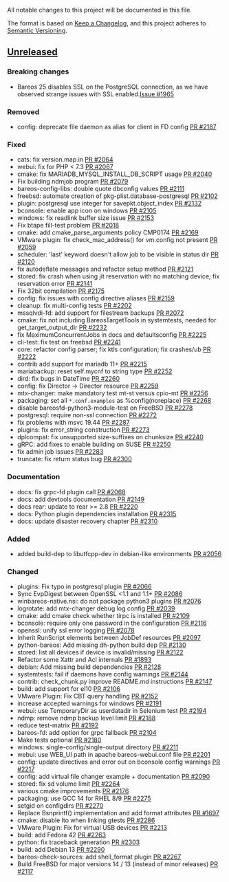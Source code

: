 All notable changes to this project will be documented in this file.

The format is based on [Keep a Changelog](https://keepachangelog.com/en/1.0.0/),
and this project adheres to [Semantic Versioning](https://semver.org/spec/v2.0.0.html).

## [Unreleased]

### Breaking changes
- Bareos 25 disables SSL on the PostgreSQL connection, as we have observed strange issues with SSL enabled.[Issue #1965]

### Removed
- config: deprecate file daemon as alias for client in FD config [PR #2187]

### Fixed
- cats: fix version.map.in [PR #2064]
- webui: fix for PHP < 7.3 [PR #2067]
- cmake: fix MARIADB_MYSQL_INSTALL_DB_SCRIPT usage [PR #2040]
- Fix building ndmjob program [PR #2079]
- bareos-config-libs: double quote dbconfig values [PR #2111]
- freebsd: automate creation of pkg-plist.database-postgresql [PR #2102]
- plugin: postgresql use integer for savepkt.object_index [PR #2132]
- bconsole: enable app icon on windows [PR #2105]
- windows: fix readlink buffer size issue [PR #2153]
- Fix btape fill-test problem [PR #2018]
- cmake: add cmake_parse_arguments policy CMP0174 [PR #2169]
- VMware plugin: fix check_mac_address() for vm.config not present [PR #2059]
- scheduler: 'last' keyword doesn't allow job to be visible in status dir [PR #2120]
- fix autodeflate messages and refactor setup method [PR #2121]
- stored: fix crash when using jit reservation with no matching device; fix reservation error [PR #2141]
- Fix 32bit compilation [PR #2175]
- config: fix issues with config directive aliases [PR #2159]
- cleanup: fix multi-config tests [PR #2202]
- mssqlvdi-fd: add support for filestream backups [PR #2072]
- cmake: fix not including BareosTargetTools in systemtests, needed for get_target_output_dir [PR #2232]
- fix MaximumConcurrentJobs in docs and defaultsconfig [PR #2225]
- cli-test: fix test on freebsd [PR #2241]
- core: refactor config parser; fix ktls configuration; fix crashes/ub [PR #2222]
- contrib add support for mariadb 11+ [PR #2215]
- mariabackup: reset self.mycnf to string type [PR #2252]
- dird: fix bugs in DateTime [PR #2260]
- config: fix Director -> Director resource [PR #2259]
- mtx-changer: make mandatory test mt-st versus cpio-mt [PR #2256]
- packaging: set all `*.conf.examples` as %config(noreplace) [PR #2268]
- disable bareosfd-python3-module-test on FreeBSD [PR #2278]
- postgresql: require non-ssl connection [PR #2272]
- fix problems with msvc 19.44 [PR #2287]
- plugins: fix error_string construction [PR #2273]
- dplcompat: fix unsupported size-suffixes on chunksize [PR #2240]
- gRPC: add fixes to enable building on SUSE [PR #2250]
- fix admin job issues [PR #2283]
- truncate: fix return status bug [PR #2300]

### Documentation
- docs: fix grpc-fd plugin call [PR #2068]
- docs: add devtools documentation [PR #2149]
- docs rear: update to rear >= 2.8 [PR #2220]
- docs: Python plugin dependencies installation [PR #2315]
- docs: update disaster recovery chapter [PR #2310]

### Added
- added build-dep to libutfcpp-dev in debian-like environments [PR #2056]

### Changed
- plugins: Fix typo in postgresql plugin [PR #2066]
- Sync EvpDigest between OpenSSL <1.1 and 1.1+ [PR #2086]
- winbareos-native.nsi: do not package python3 plugins [PR #2076]
- logrotate: add mtx-changer debug log config [PR #2039]
- cmake: add cmake check whether tirpc is installed [PR #2109]
- bconsole: require only one password in the configuration [PR #2116]
- openssl: unify ssl error logging [PR #2078]
- Inherit RunScript elements between JobDef resources [PR #2097]
- python-bareos: Add missing dh-python build dep [PR #2130]
- stored: list all devices if device is invalid/missing [PR #2122]
- Refactor some Xattr and Acl internals [PR #1893]
- debian: Add missing build dependencies [PR #2128]
- systemtests: fail if daemons have config warnings [PR #2144]
- contrib: check_chunk.py improve README.md instructions [PR #2147]
- build: add support for el10 [PR #2106]
- VMware Plugin: Fix CBT query handling [PR #2152]
- increase accepted warnings for windows [PR #2191]
- webui: use TemporaryDir as userdatadir in Selenium test [PR #2194]
- ndmp: remove ndmp backup level limit [PR #2188]
- reduce test-matrix [PR #2192]
- bareos-fd: add option for grpc fallback [PR #2104]
- Make tests optional [PR #2180]
- windows: single-config/single-output directory [PR #2211]
- webui: use WEB_UI path in apache bareos-webui.conf file [PR #2201]
- config: update directives and error out on bconsole config warnings [PR #2217]
- config: add virtual file changer example + documentation [PR #2090]
- stored: fix sd volume limit [PR #2264]
- various cmake improvements [PR #2176]
- packaging: use GCC 14 for RHEL 8/9 [PR #2275]
- setgid on configdirs [PR #2270]
- Replace Bsnprintf() implementation and add format attributes [PR #1697]
- cmake: disable lto when linking gtests [PR #2286]
- VMware Plugin: Fix for virtual USB devices [PR #2213]
- build: add Fedora 42 [PR #2263]
- python: fix traceback generation [PR #2303]
- build: add Debian 13 [PR #2290]
- bareos-check-sources: add shell_format plugin [PR #2267]
- Build FreeBSD for major versions 14 / 13 (instead of minor releases) [PR #2117]

[Issue #1965]: https://bugs.bareos.org/view.php?id=1965
[PR #1697]: https://github.com/bareos/bareos/pull/1697
[PR #1893]: https://github.com/bareos/bareos/pull/1893
[PR #2018]: https://github.com/bareos/bareos/pull/2018
[PR #2039]: https://github.com/bareos/bareos/pull/2039
[PR #2040]: https://github.com/bareos/bareos/pull/2040
[PR #2056]: https://github.com/bareos/bareos/pull/2056
[PR #2059]: https://github.com/bareos/bareos/pull/2059
[PR #2064]: https://github.com/bareos/bareos/pull/2064
[PR #2066]: https://github.com/bareos/bareos/pull/2066
[PR #2067]: https://github.com/bareos/bareos/pull/2067
[PR #2068]: https://github.com/bareos/bareos/pull/2068
[PR #2072]: https://github.com/bareos/bareos/pull/2072
[PR #2076]: https://github.com/bareos/bareos/pull/2076
[PR #2078]: https://github.com/bareos/bareos/pull/2078
[PR #2079]: https://github.com/bareos/bareos/pull/2079
[PR #2086]: https://github.com/bareos/bareos/pull/2086
[PR #2090]: https://github.com/bareos/bareos/pull/2090
[PR #2097]: https://github.com/bareos/bareos/pull/2097
[PR #2102]: https://github.com/bareos/bareos/pull/2102
[PR #2104]: https://github.com/bareos/bareos/pull/2104
[PR #2105]: https://github.com/bareos/bareos/pull/2105
[PR #2106]: https://github.com/bareos/bareos/pull/2106
[PR #2109]: https://github.com/bareos/bareos/pull/2109
[PR #2111]: https://github.com/bareos/bareos/pull/2111
[PR #2116]: https://github.com/bareos/bareos/pull/2116
[PR #2117]: https://github.com/bareos/bareos/pull/2117
[PR #2120]: https://github.com/bareos/bareos/pull/2120
[PR #2121]: https://github.com/bareos/bareos/pull/2121
[PR #2122]: https://github.com/bareos/bareos/pull/2122
[PR #2128]: https://github.com/bareos/bareos/pull/2128
[PR #2130]: https://github.com/bareos/bareos/pull/2130
[PR #2132]: https://github.com/bareos/bareos/pull/2132
[PR #2141]: https://github.com/bareos/bareos/pull/2141
[PR #2144]: https://github.com/bareos/bareos/pull/2144
[PR #2147]: https://github.com/bareos/bareos/pull/2147
[PR #2149]: https://github.com/bareos/bareos/pull/2149
[PR #2152]: https://github.com/bareos/bareos/pull/2152
[PR #2153]: https://github.com/bareos/bareos/pull/2153
[PR #2159]: https://github.com/bareos/bareos/pull/2159
[PR #2169]: https://github.com/bareos/bareos/pull/2169
[PR #2175]: https://github.com/bareos/bareos/pull/2175
[PR #2176]: https://github.com/bareos/bareos/pull/2176
[PR #2180]: https://github.com/bareos/bareos/pull/2180
[PR #2187]: https://github.com/bareos/bareos/pull/2187
[PR #2188]: https://github.com/bareos/bareos/pull/2188
[PR #2191]: https://github.com/bareos/bareos/pull/2191
[PR #2192]: https://github.com/bareos/bareos/pull/2192
[PR #2194]: https://github.com/bareos/bareos/pull/2194
[PR #2201]: https://github.com/bareos/bareos/pull/2201
[PR #2202]: https://github.com/bareos/bareos/pull/2202
[PR #2211]: https://github.com/bareos/bareos/pull/2211
[PR #2213]: https://github.com/bareos/bareos/pull/2213
[PR #2215]: https://github.com/bareos/bareos/pull/2215
[PR #2217]: https://github.com/bareos/bareos/pull/2217
[PR #2220]: https://github.com/bareos/bareos/pull/2220
[PR #2222]: https://github.com/bareos/bareos/pull/2222
[PR #2225]: https://github.com/bareos/bareos/pull/2225
[PR #2232]: https://github.com/bareos/bareos/pull/2232
[PR #2240]: https://github.com/bareos/bareos/pull/2240
[PR #2241]: https://github.com/bareos/bareos/pull/2241
[PR #2250]: https://github.com/bareos/bareos/pull/2250
[PR #2252]: https://github.com/bareos/bareos/pull/2252
[PR #2256]: https://github.com/bareos/bareos/pull/2256
[PR #2259]: https://github.com/bareos/bareos/pull/2259
[PR #2260]: https://github.com/bareos/bareos/pull/2260
[PR #2263]: https://github.com/bareos/bareos/pull/2263
[PR #2264]: https://github.com/bareos/bareos/pull/2264
[PR #2267]: https://github.com/bareos/bareos/pull/2267
[PR #2268]: https://github.com/bareos/bareos/pull/2268
[PR #2270]: https://github.com/bareos/bareos/pull/2270
[PR #2272]: https://github.com/bareos/bareos/pull/2272
[PR #2273]: https://github.com/bareos/bareos/pull/2273
[PR #2275]: https://github.com/bareos/bareos/pull/2275
[PR #2278]: https://github.com/bareos/bareos/pull/2278
[PR #2283]: https://github.com/bareos/bareos/pull/2283
[PR #2286]: https://github.com/bareos/bareos/pull/2286
[PR #2287]: https://github.com/bareos/bareos/pull/2287
[PR #2290]: https://github.com/bareos/bareos/pull/2290
[PR #2300]: https://github.com/bareos/bareos/pull/2300
[PR #2303]: https://github.com/bareos/bareos/pull/2303
[PR #2310]: https://github.com/bareos/bareos/pull/2310
[PR #2315]: https://github.com/bareos/bareos/pull/2315
[unreleased]: https://github.com/bareos/bareos/tree/master
